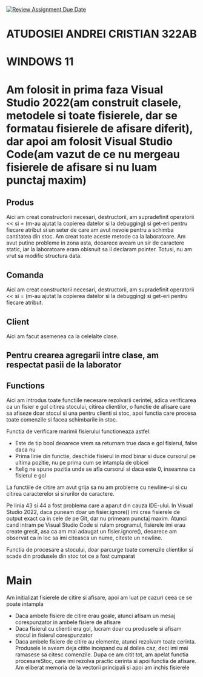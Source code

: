 [![Review Assignment Due Date](https://classroom.github.com/assets/deadline-readme-button-22041afd0340ce965d47ae6ef1cefeee28c7c493a6346c4f15d667ab976d596c.svg)](https://classroom.github.com/a/dWp6iS_E)

# ATUDOSIEI ANDREI CRISTIAN 322AB

# WINDOWS 11

# Am folosit in prima faza Visual Studio 2022(am construit clasele, metodele si toate fisierele, dar se formatau fisierele de afisare diferit), dar apoi am folosit Visual Studio Code(am vazut de ce nu mergeau fisierele de afisare si nu luam punctaj maxim)

## Produs

Aici am creat constructorii necesari, destructorii, am supradefinit operatorii << si = (m-au ajutat la copierea datelor si la debugging) si get-eri pentru fiecare atribut si un seter de care am avut nevoie pentru a schimba cantitatea din stoc.
Am creat toate aceste metode ca la laboratoare.
Am avut putine probleme in zona asta, deoarece aveam un sir de caractere static, iar la laboratoare eram obisnuit sa il declaram pointer. Totusi, nu am vrut sa modific structura data.

## Comanda

Aici am creat constructorii necesari, destructorii, am supradefinit operatorii << si = (m-au ajutat la copierea datelor si la debugging) si get-eri pentru fiecare atribut.

## Client

Aici am facut asemenea ca la celelalte clase.

## Pentru crearea agregarii intre clase, am respectat pasii de la laborator

## Functions

Aici am introdus toate functiile necesare rezolvarii cerintei, adica verificarea ca un fisier e gol citirea stocului, citirea clientilor, o functie de afisare care sa afiseze doar stocul si una pentru clienti si stoc, apoi functia care procesa toate comenzile si facea schimbarile in stoc.

Functia de verificare marimii fisierului functioneaza astfel:

- Este de tip bool deoarece vrem sa returnam true daca e gol fisierul, false daca nu
- Prima linie din functie, deschide fisierul in mod binar si duce cursorul pe ultima pozitie, nu pe prima cum se intampla de obicei
- ftellg ne spune pozitia unde se afla cursorul si daca este 0, inseamna ca fisierul e gol

La functiile de citire am avut grija sa nu am probleme cu newline-ul si cu citirea caracterelor si sirurilor de caractere.

Pe linia 43 si 44 a fost problema care a aparut din cauza IDE-ului. In Visual Studio 2022, daca puneam doar un fisier.ignore() imi crea fisierele de output exact ca in cele de pe Git, dar nu primeam punctaj maxim. Atunci cand intram pe Visual Studio Code si rulam programul, fisierele imi erau create gresit, asa ca am mai adaugat un fisier.ignore(), deoarece am observat ca in loc sa imi citeasca un nume, citeste un newline.

Functia de procesare a stocului, doar parcurge toate comenzile clientilor si scade din produsele din stoc tot ce a fost cumparat

# Main

Am initializat fisierele de citire si afisare, apoi am luat pe cazuri ceea ce se poate intampla

- Daca ambele fisiere de citire erau goale, atunci afisam un mesaj corespunzator in ambele fisiere de afisare
- Daca fisierul cu clientii era gol, lucram doar cu produsele si afisam stocul in fisierul corespunzator
- Daca ambele fisiere de citire au elemente, atunci rezolvam toate cerinta. Produsele le aveam deja citite incepand cu al doilea caz, deci imi mai ramasese sa citesc comenzile. Dupa ce am citit tot, am apelat functia procesareStoc, care imi rezolva practic cerinta si apoi functia de afisare. Am eliberat memoria de la vectorii principali si apoi am inchis fisierele
